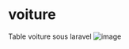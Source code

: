# voiture
 Table voiture sous laravel
![image](https://github.com/user-attachments/assets/3614a260-c4cf-451a-ab84-217c0c6cfffb)
